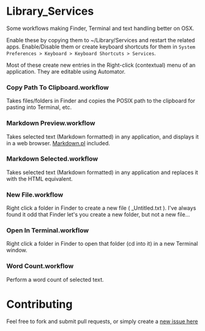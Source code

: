 Library_Services
================

Some workflows making Finder, Terminal and text handling better on OSX.

Enable these by copying them to ~/Library/Services and restart the
related apps. Enable/Disable them or create keyboard shortcuts for them in
`System Preferences > Keyboard > Keyboard Shortcuts > Services`.

Most of these create new entries in the Right-click (contextual) menu of
an application. They are editable using Automator.

### Copy Path To Clipboard.workflow

Takes files/folders in Finder and copies the POSIX path to the clipboard
for pasting into Terminal, etc.

### Markdown Preview.workflow

Takes selected text (Markdown formatted) in any application, and displays
it in a web browser.
[Markdown.pl](http://daringfireball.net/projects/markdown/) included.

### Markdown Selected.workflow

Takes selected text (Markdown formatted) in any application and replaces
it with the HTML equivalent.

### New File.workflow

Right click a folder in Finder to create a new file ( _Untitled.txt ).
I've always found it odd that Finder let's you create a new
folder, but not a new file...

### Open In Terminal.workflow

Right click a folder in Finder to open that folder (cd into it) in a new
Terminal window.

### Word Count.workflow

Perform a word count of selected text.

Contributing
============

Feel free to fork and submit pull requests, or simply create a
[new issue here](https://github.com/Andyvanee/Library_Services/issues)

